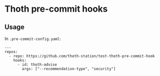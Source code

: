 # Thoth pre-commit hooks

## Usage

In `.pre-commit-config.yaml`:

```
---
repos:
  - repo: https://github.com/thoth-station/test-thoth-pre-commit-hook
    hooks:
      - id: thoth-advise
        args: ["--recommendation-type", "security"]
```
    
